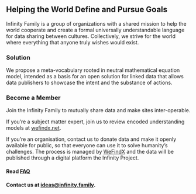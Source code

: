 ## Helping the World Define and Pursue Goals

Infinity Family is a group of organizations with a shared mission to help the world cooperate and create a formal universally understandable language for data sharing between cultures. Collectively, we strive for the world where everything that anyone truly wishes would exist.

### Solution

We propose a meta-vocabulary rooted in neutral mathematical equation model, intended as a basis for an open solution for linked data that allows data publishers to showcase the intent and the substance of actions.

### Become a Member

Join the Infinity Family to mutually share data and make sites inter-operable. 

If you’re a subject matter expert, join us to review encoded understanding models at [wefindx.net](http://wefindx.net).

If you’re an organisation, contact us to donate data and make it openly available for public, so that everyone can use it to solve humanity’s challenges. The process is managed by [WeFindX](https://wefindx.org) and the data will be published through a digital platform the Infinity Project.

#### Read [FAQ](/faq)

#### Contact us at [ideas@infinity.family](mailto:ideas@infinity.family).
